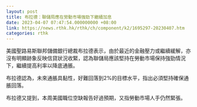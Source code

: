 ```yaml
---
layout: post
title: 布拉德：聯儲局應在勞動市場強勁下繼續加息
date: 2023-04-07 07:47:54.000000000 +08:00
link: https://news.rthk.hk/rthk/ch/component/k2/1695297-20230407.htm
categories: rthk
---
```


美國聖路易斯聯邦儲備銀行總裁布拉德表示，由於最近的金融壓力或繼續緩解，亦沒有明顯跡象反映信貸狀況收緊，認為聯儲局應該堅持在勞動市場保持強勁情況下，繼續提高利率以降底通脹。

布拉德認為，未來通脹具黏性，好難回落到2%的目標水平，指出必須堅持確保通脹回落。

布拉德又提到，本周美國職位空缺報告好過預期，又指勞動市場人手仍然緊張。
